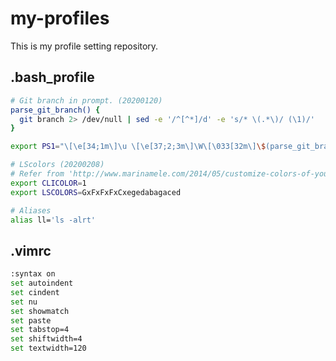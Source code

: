 # my-profiles
This is my profile setting repository.

## .bash_profile
```bash
# Git branch in prompt. (20200120)
parse_git_branch() {
  git branch 2> /dev/null | sed -e '/^[^*]/d' -e 's/* \(.*\)/ (\1)/'
}

export PS1="\[\e[34;1m\]\u \[\e[37;2;3m\]\W\[\033[32m\]\$(parse_git_branch)\[\033[00m\] $ "

# LScolors (20200208)
# Refer from 'http://www.marinamele.com/2014/05/customize-colors-of-your-terminal-in-mac-os-x.html'
export CLICOLOR=1
export LSCOLORS=GxFxFxFxCxegedabagaced

# Aliases
alias ll='ls -alrt'
```

## .vimrc
```bash
:syntax on
set autoindent
set cindent
set nu
set showmatch
set paste
set tabstop=4
set shiftwidth=4
set textwidth=120
```
